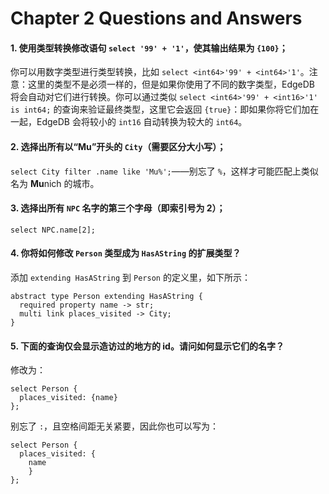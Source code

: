 # Chapter 2 Questions and Answers

#### 1. 使用类型转换修改语句 `select '99' + '1'`，使其输出结果为 `{100}`；

你可以用数字类型进行类型转换，比如 `select <int64>'99' + <int64>'1'`。注意：这里的类型不是必须一样的，但是如果你使用了不同的数字类型，EdgeDB 将会自动对它们进行转换。你可以通过类似 `select <int64>'99' + <int16>'1' is int64;` 的查询来验证最终类型，这里它会返回 `{true}`：即如果你将它们加在一起，EdgeDB 会将较小的 `int16` 自动转换为较大的 `int64`。

#### 2. 选择出所有以“Mu”开头的 `City`（需要区分大小写）；

`select City filter .name like 'Mu%';`——别忘了 `%`，这样才可能匹配上类似名为 **Mu**nich 的城市。

#### 3. 选择出所有 `NPC` 名字的第三个字母（即索引号为 2）；

`select NPC.name[2];`

#### 4. 你将如何修改 `Person` 类型成为 `HasAString` 的扩展类型？

添加 `extending HasAString` 到 `Person` 的定义里，如下所示：

```sdl
abstract type Person extending HasAString {
  required property name -> str;
  multi link places_visited -> City;
}
```

#### 5. 下面的查询仅会显示造访过的地方的 id。请问如何显示它们的名字？

修改为：

```edgeql
select Person {
  places_visited: {name}
};
```

别忘了 `:`，且空格间距无关紧要，因此你也可以写为：

```edgeql
select Person {
  places_visited: {
    name
    }
};
```
